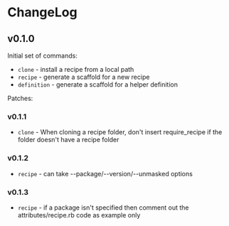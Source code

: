 # ChangeLog

## v0.1.0

Initial set of commands:

* `clone` - install a recipe from a local path
* `recipe` - generate a scaffold for a new recipe
* `definition` - generate a scaffold for a helper definition

Patches:

### v0.1.1

* `clone` - When cloning a recipe folder, don't insert require_recipe if the folder doesn't have a recipe folder

### v0.1.2

* `recipe` - can take --package/--version/--unmasked options

### v0.1.3

* `recipe` - if a package isn't specified then comment out the attributes/recipe.rb code as example only
